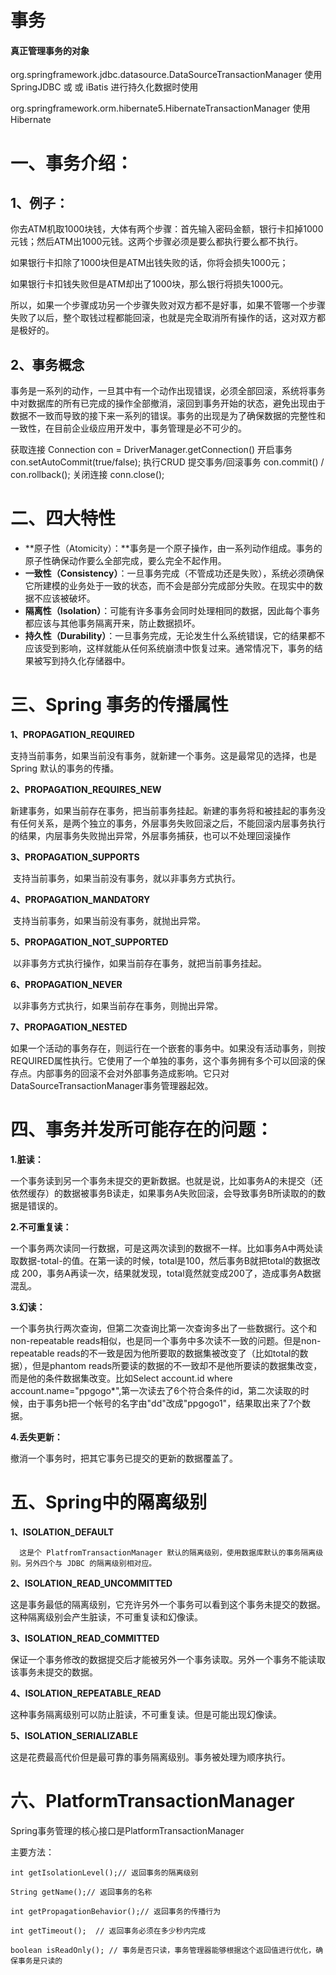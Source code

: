 # **事务**

#### **真正管理事务的对象**

org.springframework.jdbc.datasource.DataSourceTransactionManager  	 使用 SpringJDBC 或 或 iBatis  进行持久化数据时使用

org.springframework.orm.hibernate5.HibernateTransactionManager       	使用Hibernate 

# **一、事务介绍：**

## **1、例子：**

你去ATM机取1000块钱，大体有两个步骤：首先输入密码金额，银行卡扣掉1000元钱；然后ATM出1000元钱。这两个步骤必须是要么都执行要么都不执行。

如果银行卡扣除了1000块但是ATM出钱失败的话，你将会损失1000元；

如果银行卡扣钱失败但是ATM却出了1000块，那么银行将损失1000元。

所以，如果一个步骤成功另一个步骤失败对双方都不是好事，如果不管哪一个步骤失败了以后，整个取钱过程都能回滚，也就是完全取消所有操作的话，这对双方都是极好的。

## **2、事务概念**

事务是一系列的动作，一旦其中有一个动作出现错误，必须全部回滚，系统将事务中对数据库的所有已完成的操作全部撤消，滚回到事务开始的状态，避免出现由于数据不一致而导致的接下来一系列的错误。事务的出现是为了确保数据的完整性和一致性，在目前企业级应用开发中，事务管理是必不可少的。

  获取连接 Connection con = DriverManager.getConnection()   开启事务con.setAutoCommit(true/false);   执行CRUD   提交事务/回滚事务 con.commit() / con.rollback();   关闭连接 conn.close();

# **二、四大特性**

- **原子性（Atomicity）：**事务是一个原子操作，由一系列动作组成。事务的原子性确保动作要么全部完成，要么完全不起作用。
- **一致性（Consistency）**：一旦事务完成（不管成功还是失败），系统必须确保它所建模的业务处于一致的状态，而不会是部分完成部分失败。在现实中的数据不应该被破坏。
- **隔离性（Isolation）**：可能有许多事务会同时处理相同的数据，因此每个事务都应该与其他事务隔离开来，防止数据损坏。
- **持久性（Durability）**：一旦事务完成，无论发生什么系统错误，它的结果都不应该受到影响，这样就能从任何系统崩溃中恢复过来。通常情况下，事务的结果被写到持久化存储器中。

# **三、Spring 事务的传播属性**

**1、PROPAGATION_REQUIRED**   		

 支持当前事务，如果当前没有事务，就新建一个事务。这是最常见的选择，也是 Spring 默认的事务的传播。

**2、PROPAGATION_REQUIRES_NEW**  

​	  新建事务，如果当前存在事务，把当前事务挂起。新建的事务将和被挂起的事务没有任何关系，是两个独立的事务，外层事务失败回滚之后，不能回滚内层事务执行的结果，内层事务失败抛出异常，外层事务捕获，也可以不处理回滚操作

**3、PROPAGATION_SUPPORTS**  

​	  支持当前事务，如果当前没有事务，就以非事务方式执行。

**4、PROPAGATION_MANDATORY**  	

​		  支持当前事务，如果当前没有事务，就抛出异常。

**5、PROPAGATION_NOT_SUPPORTED**  

​	  以非事务方式执行操作，如果当前存在事务，就把当前事务挂起。

**6、PROPAGATION_NEVER**   

​		 以非事务方式执行，如果当前存在事务，则抛出异常。

**7、PROPAGATION_NESTED**  

​	如果一个活动的事务存在，则运行在一个嵌套的事务中。如果没有活动事务，则按REQUIRED属性执行。它使用了一个单独的事务，这个事务拥有多个可以回滚的保存点。内部事务的回滚不会对外部事务造成影响。它只对DataSourceTransactionManager事务管理器起效。

# **四、事务并发所可能存在的问题：**

**1.脏读：**

一个事务读到另一个事务未提交的更新数据。也就是说，比如事务A的未提交（还依然缓存）的数据被事务B读走，如果事务A失败回滚，会导致事务B所读取的的数据是错误的。

**2.不可重复读：**

一个事务两次读同一行数据，可是这两次读到的数据不一样。比如事务A中两处读取数据-total-的值。在第一读的时候，total是100，然后事务B就把total的数据改成 200，事务A再读一次，结果就发现，total竟然就变成200了，造成事务A数据混乱。

**3.幻读：**

一个事务执行两次查询，但第二次查询比第一次查询多出了一些数据行。这个和non-repeatable reads相似，也是同一个事务中多次读不一致的问题。但是non-repeatable reads的不一致是因为他所要取的数据集被改变了（比如total的数据），但是phantom reads所要读的数据的不一致却不是他所要读的数据集改变，而是他的条件数据集改变。比如Select account.id where account.name="ppgogo*",第一次读去了6个符合条件的id，第二次读取的时候，由于事务b把一个帐号的名字由"dd"改成"ppgogo1"，结果取出来了7个数据。

**4.丢失更新：**

撤消一个事务时，把其它事务已提交的更新的数据覆盖了。

# **五、Spring中的隔离级别**

**1、ISOLATION_DEFAULT** 

 	  这是个 PlatfromTransactionManager 默认的隔离级别，使用数据库默认的事务隔离级别。另外四个与 JDBC 的隔离级别相对应。

**2、ISOLATION_READ_UNCOMMITTED**    

这是事务最低的隔离级别，它充许另外一个事务可以看到这个事务未提交的数据。这种隔离级别会产生脏读，不可重复读和幻像读。

**3、ISOLATION_READ_COMMITTED**   

 保证一个事务修改的数据提交后才能被另外一个事务读取。另外一个事务不能读取该事务未提交的数据。

**4、ISOLATION_REPEATABLE_READ**  

   这种事务隔离级别可以防止脏读，不可重复读。但是可能出现幻像读。

**5、ISOLATION_SERIALIZABLE**  

   这是花费最高代价但是最可靠的事务隔离级别。事务被处理为顺序执行。



# **六、PlatformTransactionManager**

Spring事务管理的核心接口是PlatformTransactionManager

主要方法：

```
int getIsolationLevel();// 返回事务的隔离级别

String getName();// 返回事务的名称

int getPropagationBehavior();// 返回事务的传播行为

int getTimeout();  // 返回事务必须在多少秒内完成

boolean isReadOnly(); // 事务是否只读，事务管理器能够根据这个返回值进行优化，确保事务是只读的
```

